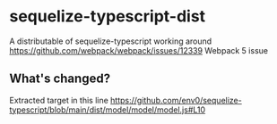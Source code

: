 # sequelize-typescript-dist
 A distributable of sequelize-typescript working around https://github.com/webpack/webpack/issues/12339 Webpack 5 issue

## What's changed?
Extracted target in this line https://github.com/env0/sequelize-typescript/blob/main/dist/model/model/model.js#L10
